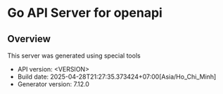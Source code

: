 # Go API Server for openapi

## Overview

This server was generated using special tools

- API version: &lt;VERSION&gt;
- Build date: 2025-04-28T21:27:35.373424+07:00[Asia/Ho_Chi_Minh]
- Generator version: 7.12.0

